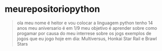 # meurepositoriopython
>ola meu nome é heitor e vou colocar a linguagem python
>tenho 14 anos meu aniversario é em 1/9 
>meu objetivo é aprender sobre como progamar por causa do meu interrese sobre os jogs
>exemplos de jogos que eu jogo hoje em dia: Multiversus, Honkai Star Rail e Brawl Stars
